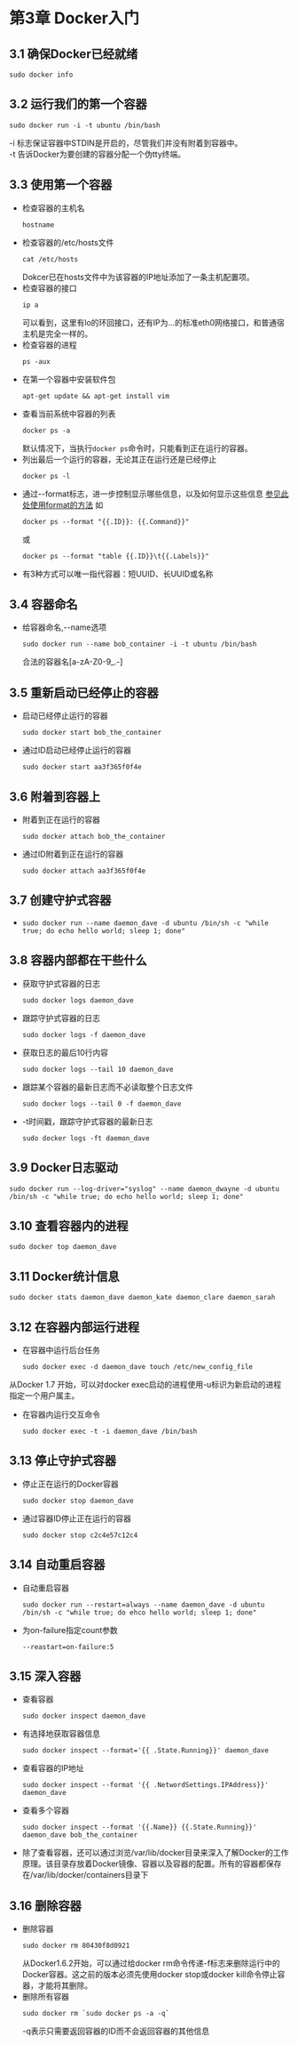# 第3章 Docker入门
## 3.1 确保Docker已经就绪
```
sudo docker info
```
## 3.2 运行我们的第一个容器
```
sudo docker run -i -t ubuntu /bin/bash
```
-i 标志保证容器中STDIN是开启的，尽管我们并没有附着到容器中。  
-t 告诉Docker为要创建的容器分配一个伪tty终端。
## 3.3 使用第一个容器
* 检查容器的主机名
    ```
    hostname
    ```
* 检查容器的/etc/hosts文件
    ```
    cat /etc/hosts
    ```
  Dokcer已在hosts文件中为该容器的IP地址添加了一条主机配置项。
* 检查容器的接口
    ```
    ip a
    ```
  可以看到，这里有lo的环回接口，还有IP为...的标准eth0网络接口，和普通宿主机是完全一样的。
* 检查容器的进程
    ```
    ps -aux
    ```
* 在第一个容器中安装软件包
    ```
    apt-get update && apt-get install vim
    ```
* 查看当前系统中容器的列表
    ```
    docker ps -a
    ```
  默认情况下，当执行`docker ps`命令时，只能看到正在运行的容器。
* 列出最后一个运行的容器，无论其正在运行还是已经停止
    ```
    docker ps -l
    ```
* 通过--format标志，进一步控制显示哪些信息，以及如何显示这些信息
  [参见此处使用format的方法](https://docs.docker.com/engine/reference/commandline/ps/)
  如
    ```
    docker ps --format "{{.ID}}: {{.Command}}"
    ```
  或
    ```
    docker ps --format "table {{.ID}}\t{{.Labels}}"
    ```
* 有3种方式可以唯一指代容器：短UUID、长UUID或名称
## 3.4 容器命名
* 给容器命名,--name选项
    ```
    sudo docker run --name bob_container -i -t ubuntu /bin/bash
    ```
  合法的容器名[a-zA-Z0-9_.-]
## 3.5 重新启动已经停止的容器
* 启动已经停止运行的容器
    ```
    sudo docker start bob_the_container
    ```
* 通过ID启动已经停止运行的容器
    ```
    sudo docker start aa3f365f0f4e
    ```
## 3.6 附着到容器上
* 附着到正在运行的容器
    ```
    sudo docker attach bob_the_container
    ```
* 通过ID附着到正在运行的容器
    ```
    sudo docker attach aa3f365f0f4e
    ```
## 3.7 创建守护式容器
*
    ```
    sudo docker run --name daemon_dave -d ubuntu /bin/sh -c "while true; do echo hello world; sleep 1; done"
    ```
## 3.8 容器内部都在干些什么
* 获取守护式容器的日志
    ```
    sudo docker logs daemon_dave
    ```
* 跟踪守护式容器的日志
    ```
    sudo docker logs -f daemon_dave
    ```
* 获取日志的最后10行内容
    ```
    sudo docker logs --tail 10 daemon_dave
    ```
* 跟踪某个容器的最新日志而不必读取整个日志文件
    ```
    sudo docker logs --tail 0 -f daemon_dave
    ```
* -t时间戳，跟踪守护式容器的最新日志
    ```
    sudo docker logs -ft daemon_dave
    ```
## 3.9 Docker日志驱动
 ```
 sudo docker run --log-driver="syslog" --name daemon_dwayne -d ubuntu /bin/sh -c "while true; do echo hello world; sleep 1; done"
 ```
 ## 3.10 查看容器内的进程
 ```
 sudo docker top daemon_dave
 ```
 ## 3.11 Docker统计信息
 ```
 sudo docker stats daemon_dave daemon_kate daemon_clare daemon_sarah
 ```
 ## 3.12 在容器内部运行进程
 * 在容器中运行后台任务
    ```
    sudo docker exec -d daemon_dave touch /etc/new_config_file
    ```
  从Docker 1.7 开始，可以对docker exec启动的进程使用-u标识为新启动的进程指定一个用户属主。
* 在容器内运行交互命令
    ```
    sudo docker exec -t -i daemon_dave /bin/bash
    ```
## 3.13 停止守护式容器
* 停止正在运行的Docker容器
    ```
    sudo docker stop daemon_dave
    ```
* 通过容器ID停止正在运行的容器
    ```
    sudo docker stop c2c4e57c12c4
    ```
## 3.14 自动重启容器
* 自动重启容器
    ```
    sudo docker run --restart=always --name daemon_dave -d ubuntu /bin/sh -c "while true; do ehco hello world; sleep 1; done"
    ```
* 为on-failure指定count参数
    ```
    --reastart=on-failure:5
    ```
## 3.15 深入容器
* 查看容器
    ```
    sudo docker inspect daemon_dave
    ```
* 有选择地获取容器信息
    ```
    sudo docker inspect --format='{{ .State.Running}}' daemon_dave
    ```
* 查看容器的IP地址
    ```
    sudo docker inspect --format '{{ .NetwordSettings.IPAddress}}' daemon_dave
    ```
* 查看多个容器
    ```
    sudo docker inspect --format '{{.Name}} {{.State.Running}}' daemon_dave bob_the_container
    ```
* 除了查看容器，还可以通过浏览/var/lib/docker目录来深入了解Docker的工作原理。该目录存放着Docker镜像、容器以及容器的配置。所有的容器都保存在/var/lib/docker/containers目录下
## 3.16 删除容器
* 删除容器 
    ```
    sudo docker rm 80430f8d0921
    ```
  从Docker1.6.2开始，可以通过给docker rm命令传递-f标志来删除运行中的Docker容器。这之前的版本必须先使用docker stop或docker kill命令停止容器，才能将其删除。
* 删除所有容器
    ```
    sudo docker rm `sudo docker ps -a -q`
    ```
  -q表示只需要返回容器的ID而不会返回容器的其他信息
